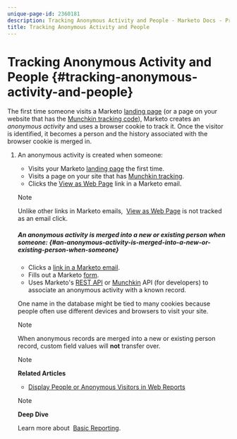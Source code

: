 ```yaml
---
unique-page-id: 2360181
description: Tracking Anonymous Activity and People - Marketo Docs - Product Documentation
title: Tracking Anonymous Activity and People
---
```


# Tracking Anonymous Activity and People {#tracking-anonymous-activity-and-people}

The first time someone visits a Marketo [landing page](../../../../product-docs/demand-generation/landing-pages/free-form-landing-pages/create-a-free-form-landing-page.md) (or a page on your website that has the [Munchkin tracking code](../../../../product-docs/administration/additional-integrations/add-munchkin-tracking-code-to-your-website.md)), Marketo creates an *anonymous* *activity* and uses a browser cookie to track it. Once the visitor is identified, it becomes a person and the history associated with the browser cookie is merged in.

1. An anonymous activity is created when someone:

    * Visits your Marketo [landing page](../../../../product-docs/demand-generation/landing-pages/free-form-landing-pages/create-a-free-form-landing-page.md) the first time.
    * Visits a page on your site that has [Munchkin tracking](../../../../product-docs/administration/additional-integrations/add-munchkin-tracking-code-to-your-website.md).
    * Clicks the [View as Web Page](../../../../product-docs/email-marketing/general/functions-in-the-editor/add-a-view-as-web-page-link-to-an-email.md) link in a Marketo email.

   >[!NOTE]
   >
   >Unlike other links in Marketo emails,&nbsp; [View as Web Page](#)&nbsp;is not tracked as an email click.&nbsp;

   ##### An anonymous activity is merged into a new or existing person when someone: {#an-anonymous-activity-is-merged-into-a-new-or-existing-person-when-someone}

    * Clicks a [link in a Marketo email](../../../../product-docs/email-marketing/general/using-tokens/add-tokens-to-an-email-link.md).
    * Fills out a Marketo [form](http://docs.marketo.com/display/docs/forms).
    * Uses Marketo's [REST API](http://developers.marketo.com/rest-api/lead-database/leads/) or [Munchkin](http://developers.marketo.com/documentation/websites/lead-tracking-munchkin-js/) API (for developers) to associate an anonymous activity with a known record.

   One name in the database might be tied to many cookies because people often use different devices and browsers to visit your site.

   >[!NOTE]
   >
   >When anonymous records are merged into a new or existing person record, custom field values will **not** transfer over.

   >[!NOTE]
   >
   >**Related Articles**
   >
   >    
   >    
   >    * [Display People or Anonymous Visitors in Web Reports](display-people-or-anonymous-visitors-in-web-reports.md)
   >    
   >

   >[!NOTE]
   >
   >**Deep Dive**
   >
   >
   >Learn more about&nbsp; [Basic Reporting](http://docs.marketo.com/display/docs/basic+reporting).

